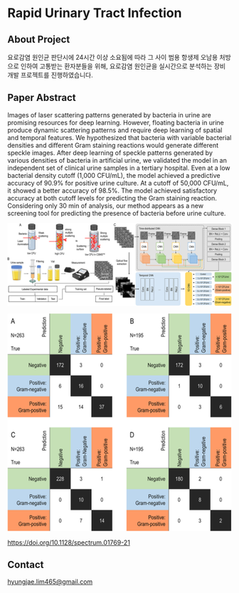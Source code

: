 # Rapid Urinary Tract Infection

## About Project
요로감염 원인균 판단시에 24시간 이상 소요됨에 따라 그 사이 범용 항생제 오남용 처방으로 인하여 고통받는 환자분들을 위해, 요로감염 원인균을 실시간으로 분석하는 장비 개발 프로젝트를 진행하였습니다.

## Paper Abstract

Images of laser scattering patterns generated by bacteria in urine are promising resources for deep learning. However, floating bacteria in urine produce dynamic scattering patterns and require deep learning of spatial and temporal features. We hypothesized that bacteria with variable bacterial densities and different Gram staining reactions would generate different speckle images. After deep learning of speckle patterns generated by various densities of bacteria in artificial urine, we validated the model in an independent set of clinical urine samples in a tertiary hospital. Even at a low bacterial density cutoff (1,000 CFU/mL), the model achieved a predictive accuracy of 90.9% for positive urine culture. At a cutoff of 50,000 CFU/mL, it showed a better accuracy of 98.5%. The model achieved satisfactory accuracy at both cutoff levels for predicting the Gram staining reaction. Considering only 30 min of analysis, our method appears as a new screening tool for predicting the presence of bacteria before urine culture.

![fig1](./img/fig1.jpg)

![fig2](./img/fig2.jpg)

https://doi.org/10.1128/spectrum.01769-21

## Contact

hyungjae.lim465@gmail.com
